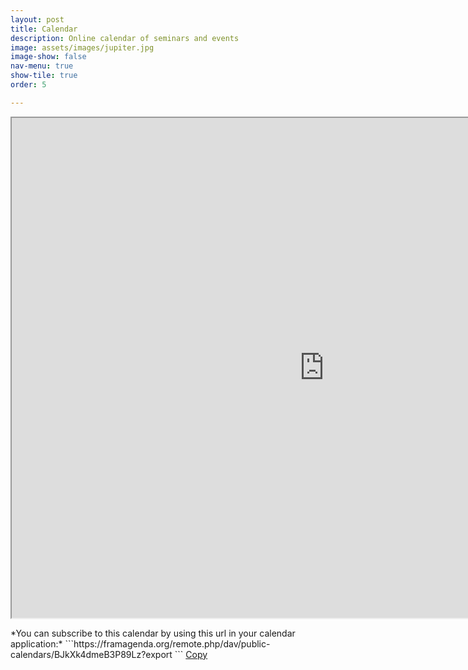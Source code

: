 ```yaml
---
layout: post
title: Calendar
description: Online calendar of seminars and events
image: assets/images/jupiter.jpg
image-show: false
nav-menu: true
show-tile: true
order: 5

---
```


<script>
function CopyToClipboard(id)
{
var r = document.createRange();
r.selectNode(document.getElementById(id));
window.getSelection().removeAllRanges();
window.getSelection().addRange(r);
document.execCommand('copy');
window.getSelection().removeAllRanges();
}
</script>

<iframe width="1000" height="800" src="https://framagenda.org/apps/calendar/embed/BJkXk4dmeB3P89Lz"></iframe>

<p></p>
*You can subscribe to this calendar by using this url in your calendar application:*

<span id="calendar">
```https://framagenda.org/remote.php/dav/public-calendars/BJkXk4dmeB3P89Lz?export
```</span>
<a href="#" onclick="CopyToClipboard('calendar');return false;" class="button small">Copy</a>

